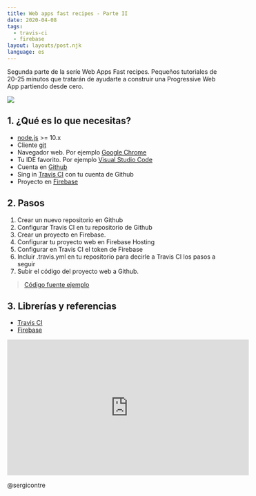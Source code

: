 ```yaml
---
title: Web apps fast recipes - Parte II
date: 2020-04-08
tags:
  - travis-ci
  - firebase
layout: layouts/post.njk
language: es
---
```


Segunda parte de la seríe Web Apps Fast recipes. Pequeños tutoriales de 20-25 minutos que tratarán de ayudarte a construir una Progressive Web App partiendo desde cero. 

<img src="../../img/images/pwa-series-2.png" class="responsive"></img>

## 1. ¿Qué es lo que necesitas?

* [node.js](https://nodejs.org/) >= 10.x
* Cliente [git](https://git-scm.com/)
* Navegador web. Por ejemplo [Google Chrome](https://www.google.com/intl/es_es/chrome/)
* Tu IDE favorito. Por ejemplo [Visual Studio Code](https://code.visualstudio.com/)
* Cuenta en [Github](https://github.com/)
* Sing in [Travis CI](https://travis-ci.com/) con tu cuenta de Github
* Proyecto en [Firebase](https://firebase.google.com/)

## 2. Pasos
1. Crear un nuevo repositorio en Github
2. Configurar Travis CI en tu repositorio de Github
3. Crear un proyecto en Firebase.
4. Configurar tu proyecto web en Firebase Hosting
5. Configurar en Travis CI el token de Firebase
6. Incluir .travis.yml en tu repositorio para decirle a Travis CI los pasos a seguir
7. Subir el código del proyecto web a Github.

> [Código fuente ejemplo](https://github.com/material-components/material-components-web-components)


## 3. Librerías y referencias
* [Travis CI](https://travis-ci.com/)
* [Firebase](https://firebase.google.com/)

<iframe class="responsive" width="560" height="315" src="https://www.youtube.com/embed/0yLKnNUs-h0" frameborder="0" allow="accelerometer; autoplay; encrypted-media; gyroscope; picture-in-picture" allowfullscreen></iframe>

@sergicontre
